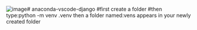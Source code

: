 ![image](https://github.com/user-attachments/assets/f0d9e165-e14d-4241-b95d-96368ecbc1ce)# anaconda-vscode-django
#first create a folder
#then type:python -m venv .venv
then a folder named:vens appears in your newly created folder

